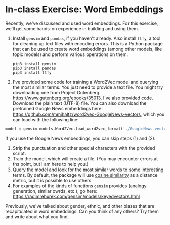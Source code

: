 # In-class Exercise: Word Embeddings

Recently, we've discussed and used word embeddings.  For this exercise, we'll get some hands-on experience in building and using them.

1. Install `gensim` and `pandas`, if you haven't already. Also install `ftfy`, a tool for cleaning up text files with encoding errors.  This is a Python package that can be used to create word embeddings (among other models, like topic models) and perform various operations on them.

   ```shell
   pip3 install gensim
   pip3 install pandas
   pip3 install ftfy
   ```

2. I've provided some code for training a Word2Vec model and querying the most similar terms.  You just need to provide a text file.  You might try downloading one from Project Gutenberg.  https://www.gutenberg.org/ebooks/35013. I've also provided code.  Download the plain text (UTF-8)  file.  You can also download the pretrained Google News embeddings here: https://github.com/mmihaltz/word2vec-GoogleNews-vectors, which you can load with the following line:

```python
model = gensim.models.Word2Vec.load_word2vec_format('./GoogleNews-vectors-negative300.bin', binary=True)  
```

If you use the Google News embeddings, you can skip steps (1) and (2).

1. Strip the punctuation and other special characters with the provided script. 
2. Train the model, which will create a file.  (You may encounter errors at ths point, but I am here to help you.)
3. Query the model and look for the most similar words to some interesting terms.  By default, the package will use [cosine similarity](https://www.machinelearningplus.com/nlp/cosine-similarity/) as a distance metric, but it is possible to use others.
4. For examples of the kinds of functions `gensim` provides (analogy generation, similar owrds, etc.), go here: https://radimrehurek.com/gensim/models/keyedvectors.html


Previously, we've talked about gender, ethnic, and other biases that are recapitulated in word embeddings.  Can you think of any others? Try them and write about what you find.